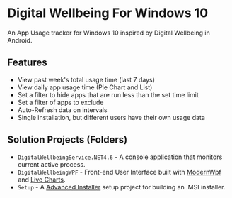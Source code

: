 # Digital Wellbeing For Windows 10
An App Usage tracker for Windows 10 inspired by Digital Wellbeing in Android.

## Features
- View past week's total usage time (last 7 days)
- View daily app usage time (Pie Chart and List)
- Set a filter to hide apps that are run less than the set time limit
- Set a filter of apps to exclude
- Auto-Refresh data on intervals
- Single installation, but different users have their own usage data

## Solution Projects (Folders)
- `DigitalWellbeingService.NET4.6` - A console application that monitors current active process.
- `DigitalWellbeingWPF` - Front-end User Interface built with [ModernWpf](https://github.com/Kinnara/ModernWpf) and [Live Charts](https://lvcharts.net/).
- `Setup` - A [Advanced Installer](https://www.advancedinstaller.com/) setup project for building an .MSI installer.
